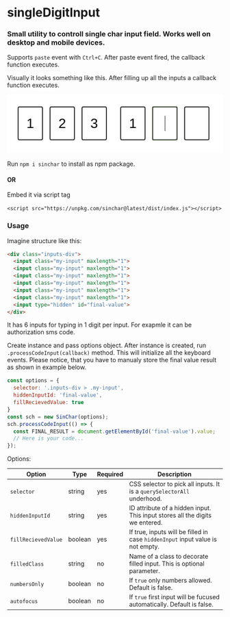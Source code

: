# singleDigitInput
### Small utility to controll single char input field. Works well on desktop and mobile devices.
Supports ```paste``` event with ```Ctrl+C```. After paste event fired, the callback function executes.

Visually it looks something like this. After filling up all the inputs a callback function executes.

![example](./ghp.jpeg)

Run ```npm i sinchar``` to install as npm package.

#### OR

Embed it via script tag

```<script src="https://unpkg.com/sinchar@latest/dist/index.js"></script>```

### Usage
Imagine structure like this:
```html
<div class="inputs-div">
  <input class="my-input" maxlength="1">
  <input class="my-input" maxlength="1">
  <input class="my-input" maxlength="1">
  <input class="my-input" maxlength="1">
  <input class="my-input" maxlength="1">
  <input class="my-input" maxlength="1">
  <input type="hidden" id="final-value">
</div>
```

It has 6 inputs for typing in 1 digit per input. For exapmle it can be authorization sms code.

Create instance and pass options object.
After instance is created, run ```.processCodeInput(callback)``` method. This will initialize all the keyboard events.
Please notice, that you have to manualy store the final value result as shown in example below.
```javascript
const options = {
  selector: '.inputs-div > .my-input',
  hiddenInputId: 'final-value',
  fillRecievedValue: true
}
const sch = new SinChar(options);
sch.processCodeInput(() => {
  const FINAL_RESULT = document.getElementById('final-value').value;
  // Here is your code...
});
```

Options:

Option | Type | Required | Description
-------|------|----------|------------
```selector``` | string | yes | CSS selector to pick all inputs. It is a ```querySelectorAll``` underhood.
```hiddenInputId``` | string | yes | ID attribute of a hidden input. This input stores all the digits we entered.
```fillRecievedValue``` | boolean | yes | If true, inputs will be filled in case ```hiddenInput``` input value is not empty.
```filledClass``` | string | no | Name of a class to decorate filled input. This is optional parameter.
```numbersOnly``` | boolean | no | If ```true``` only numbers allowed. Default is false.
```autofocus``` | boolean | no | If ```true``` first input will be fucused automatically. Default is false.